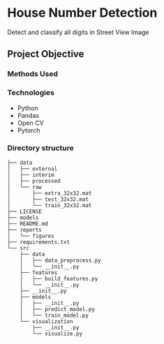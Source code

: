 # House Number Detection
Detect and classify all digits in Street View Image

## Project Objective 

### Methods Used 

### Technologies
- Python 
- Pandas
- Open CV
- Pytorch 

### Directory structure 
```
├── data
│   ├── external
│   ├── interim
│   ├── processed
│   └── raw
│       ├── extra_32x32.mat
│       ├── test_32x32.mat
│       └── train_32x32.mat
├── LICENSE
├── models
├── README.md
├── reports
│   └── figures
├── requirements.txt
└── src
    ├── data
    │   ├── data_preprocess.py
    │   └── __init__.py
    ├── features
    │   ├── build_features.py
    │   └── __init__.py
    ├── __init__.py
    ├── models
    │   ├── __init__.py
    │   ├── predict_model.py
    │   └── train_model.py
    └── visualization
        ├── __init__.py
        └── visualize.py
```
